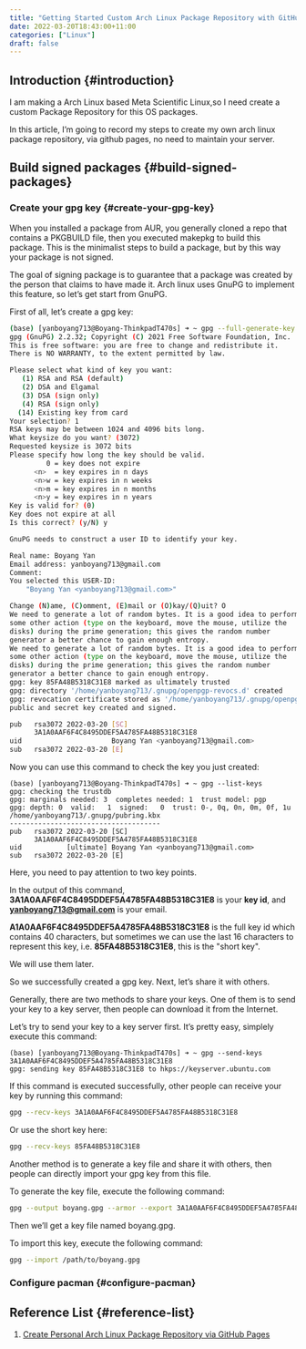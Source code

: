 ```yaml
---
title: "Getting Started Custom Arch Linux Package Repository with GitHub"
date: 2022-03-20T18:43:00+11:00
categories: ["Linux"]
draft: false
---
```


## Introduction {#introduction}

I am making a Arch Linux based Meta Scientific Linux,so I need create a custom Package Repository for this OS packages.

In this article, I’m going to record my steps to create my own arch linux package repository, via github pages, no need to maintain your server.


## Build signed packages {#build-signed-packages}


### Create your gpg key {#create-your-gpg-key}

When you installed a package from AUR, you generally cloned a repo that contains a PKGBUILD file, then you executed makepkg to build this package. This is the minimalist steps to build a package, but by this way your package is not signed.

The goal of signing package is to guarantee that a package was created by the person that claims to have made it. Arch linux uses GnuPG to implement this feature, so let’s get start from GnuPG.

First of all, let’s create a gpg key:

```bash
(base) [yanboyang713@Boyang-ThinkpadT470s] ➜ ~ gpg --full-generate-key
gpg (GnuPG) 2.2.32; Copyright (C) 2021 Free Software Foundation, Inc.
This is free software: you are free to change and redistribute it.
There is NO WARRANTY, to the extent permitted by law.

Please select what kind of key you want:
   (1) RSA and RSA (default)
   (2) DSA and Elgamal
   (3) DSA (sign only)
   (4) RSA (sign only)
  (14) Existing key from card
Your selection? 1
RSA keys may be between 1024 and 4096 bits long.
What keysize do you want? (3072)
Requested keysize is 3072 bits
Please specify how long the key should be valid.
         0 = key does not expire
      <n>  = key expires in n days
      <n>w = key expires in n weeks
      <n>m = key expires in n months
      <n>y = key expires in n years
Key is valid for? (0)
Key does not expire at all
Is this correct? (y/N) y

GnuPG needs to construct a user ID to identify your key.

Real name: Boyang Yan
Email address: yanboyang713@gmail.com
Comment:
You selected this USER-ID:
    "Boyang Yan <yanboyang713@gmail.com>"

Change (N)ame, (C)omment, (E)mail or (O)kay/(Q)uit? O
We need to generate a lot of random bytes. It is a good idea to perform
some other action (type on the keyboard, move the mouse, utilize the
disks) during the prime generation; this gives the random number
generator a better chance to gain enough entropy.
We need to generate a lot of random bytes. It is a good idea to perform
some other action (type on the keyboard, move the mouse, utilize the
disks) during the prime generation; this gives the random number
generator a better chance to gain enough entropy.
gpg: key 85FA48B5318C31E8 marked as ultimately trusted
gpg: directory '/home/yanboyang713/.gnupg/openpgp-revocs.d' created
gpg: revocation certificate stored as '/home/yanboyang713/.gnupg/openpgp-revocs.d/3A1A0AAF6F4C8495DDEF5A4785FA48B5318C31E8.rev'
public and secret key created and signed.

pub   rsa3072 2022-03-20 [SC]
      3A1A0AAF6F4C8495DDEF5A4785FA48B5318C31E8
uid                      Boyang Yan <yanboyang713@gmail.com>
sub   rsa3072 2022-03-20 [E]
```

Now you can use this command to check the key you just created:

```console
(base) [yanboyang713@Boyang-ThinkpadT470s] ➜ ~ gpg --list-keys
gpg: checking the trustdb
gpg: marginals needed: 3  completes needed: 1  trust model: pgp
gpg: depth: 0  valid:   1  signed:   0  trust: 0-, 0q, 0n, 0m, 0f, 1u
/home/yanboyang713/.gnupg/pubring.kbx
-------------------------------------
pub   rsa3072 2022-03-20 [SC]
      3A1A0AAF6F4C8495DDEF5A4785FA48B5318C31E8
uid           [ultimate] Boyang Yan <yanboyang713@gmail.com>
sub   rsa3072 2022-03-20 [E]
```

Here, you need to pay attention to two key points.

In the output of this command, **3A1A0AAF6F4C8495DDEF5A4785FA48B5318C31E8** is your **key id**, and **yanboyang713@gmail.com** is your email.

**A1A0AAF6F4C8495DDEF5A4785FA48B5318C31E8** is the full key id which contains 40 characters, but sometimes we can use the last 16 characters to represent this key, i.e. **85FA48B5318C31E8**, this is the "short key".

We will use them later.

So we successfully created a gpg key. Next, let’s share it with others.

Generally, there are two methods to share your keys. One of them is to send your key to a key server, then people can download it from the Internet.

Let’s try to send your key to a key server first. It’s pretty easy, simplely execute this command:

```console
(base) [yanboyang713@Boyang-ThinkpadT470s] ➜ ~ gpg --send-keys 3A1A0AAF6F4C8495DDEF5A4785FA48B5318C31E8
gpg: sending key 85FA48B5318C31E8 to hkps://keyserver.ubuntu.com
```

If this command is executed successfully, other people can receive your key by running this command:

```bash
gpg --recv-keys 3A1A0AAF6F4C8495DDEF5A4785FA48B5318C31E8
```

Or use the short key here:

```bash
gpg --recv-keys 85FA48B5318C31E8
```

Another method is to generate a key file and share it with others, then people can directly import your gpg key from this file.

To generate the key file, execute the following command:

```bash
gpg --output boyang.gpg --armor --export 3A1A0AAF6F4C8495DDEF5A4785FA48B5318C31E8
```

Then we’ll get a key file named boyang.gpg.

To import this key, execute the following command:

```bash
gpg --import /path/to/boyang.gpg
```


### Configure pacman {#configure-pacman}


## Reference List {#reference-list}

1.  [Create Personal Arch Linux Package Repository via GitHub Pages](https://www.sainnhe.dev/post/create-personal-arch-linux-package-repository/)
